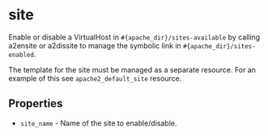 # site

Enable or disable a VirtualHost in `#{apache_dir}/sites-available` by calling a2ensite or a2dissite to manage the symbolic link in `#{apache_dir}/sites-enabled`.

The template for the site must be managed as a separate resource. For an example of this see `apache2_default_site` resource.

## Properties

- `site_name` - Name of the site to enable/disable.
